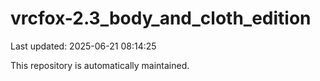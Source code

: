 # vrcfox-2.3_body_and_cloth_edition

Last updated: 2025-06-21 08:14:25

This repository is automatically maintained.

